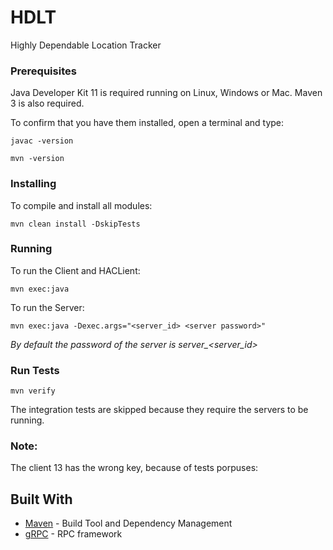 # HDLT
Highly Dependable Location Tracker

### Prerequisites

Java Developer Kit 11 is required running on Linux, Windows or Mac.
Maven 3 is also required.

To confirm that you have them installed, open a terminal and type:

```
javac -version

mvn -version
```

### Installing

To compile and install all modules:

```
mvn clean install -DskipTests
```


### Running

To run the Client and HACLient:

```
mvn exec:java 
```

To run the Server:

```
mvn exec:java -Dexec.args="<server_id> <server password>"
```
*By default the password of the server is server_<server_id>*

### Run Tests

```
mvn verify 
```

The integration tests are skipped because they require the servers to be running.



### Note:

The client 13 has the wrong key, because of tests porpuses: 

## Built With

* [Maven](https://maven.apache.org/) - Build Tool and Dependency Management
* [gRPC](https://grpc.io/) - RPC framework

